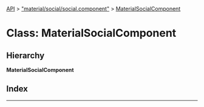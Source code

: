 [API](../README.md) > ["material/social/social.component"](../modules/_material_social_social_component_.md) > [MaterialSocialComponent](../classes/_material_social_social_component_.materialsocialcomponent.md)

# Class: MaterialSocialComponent

## Hierarchy

**MaterialSocialComponent**

## Index

---

